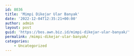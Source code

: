 ```yaml
---
id: 8036
title: 'Mimpi Dikejar Ular Banyak'
date: '2022-12-04T12:35:21+00:00'
author: admin
layout: post
guid: 'https://bos.awn.biz.id/mimpi-dikejar-ular-banyak/'
permalink: /mimpi-dikejar-ular-banyak/
categories:
    - Uncategorized
---
```


